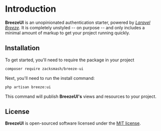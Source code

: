 # Introduction

**BreezeUI** is an unopinionated authentication starter, powered by [*Laravel Breeze*](https://github.com/laravel/breeze). It is completely unstyled -- on purpose -- and only includes a minimal amount of markup to get your project running quickly.
<a name="installation"></a>
## Installation

To get started, you'll need to require the package in your project

```bash
composer require zacksmash/breeze-ui
```

Next, you'll need to run the install command:

```bash
php artisan breeze:ui
```

This command will publish **BreezeUI's** views and resources to your project.

## License

**BreezeUI** is open-sourced software licensed under the [MIT license](LICENSE.md).
